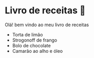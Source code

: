 # Livro de receitas  :meat_on_bone:

Olá! bem vindo ao meu livro de receitas 

- Torta de limão
- Strogonoff de frango 
- Bolo de chocolate 
- Camarão ao alho e óleo
